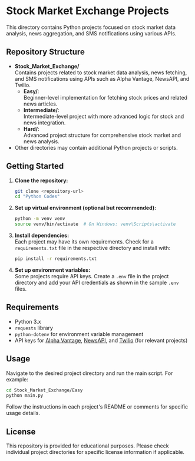 # Stock Market Exchange Projects

This directory contains Python projects focused on stock market data analysis, news aggregation, and SMS notifications using various APIs.

## Repository Structure

- **Stock_Market_Exchange/**  
  Contains projects related to stock market data analysis, news fetching, and SMS notifications using APIs such as Alpha Vantage, NewsAPI, and Twilio.
  - **Easy/**:  
    Beginner-level implementation for fetching stock prices and related news articles.
  - **Intermediate/**:  
    Intermediate-level project with more advanced logic for stock and news integration.
  - **Hard/**:  
    Advanced project structure for comprehensive stock market and news analysis.
- Other directories may contain additional Python projects or scripts.

## Getting Started

1. **Clone the repository:**
   ```sh
   git clone <repository-url>
   cd "Python Codes"
   ```
2. **Set up virtual environment (optional but recommended):**
   ```sh
   python -m venv venv
   source venv/bin/activate  # On Windows: venv\Scripts\activate
   ```
3. **Install dependencies:**  
   Each project may have its own requirements. Check for a `requirements.txt` file in the respective directory and install with:
   ```sh
   pip install -r requirements.txt
   ```
4. **Set up environment variables:**  
   Some projects require API keys. Create a `.env` file in the project directory and add your API credentials as shown in the sample `.env` files.

## Requirements

- Python 3.x
- `requests` library
- `python-dotenv` for environment variable management
- API keys for [Alpha Vantage](https://www.alphavantage.co/), [NewsAPI](https://newsapi.org/), and [Twilio](https://www.twilio.com/) (for relevant projects)

## Usage

Navigate to the desired project directory and run the main script. For example:
```sh
cd Stock_Market_Exchange/Easy
python main.py
```
Follow the instructions in each project's README or comments for specific usage details.

## License

This repository is provided for educational purposes. Please check individual project directories for specific license information if applicable.
